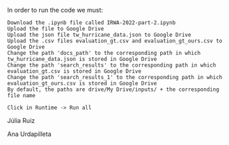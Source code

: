 In order to run the code we must:

    Download the .ipynb file called IRWA-2022-part-2.ipynb
    Upload the file to Google Drive
    Upload the json file tw_hurricane_data.json to Google Drive
    Upload the .csv files evaluation_gt.csv and evaluation_gt_ours.csv to Google Drive
    Change the path 'docs_path' to the corresponding path in which tw_hurricane_data.json is stored in Google Drive
    Change the path 'search_results' to the corresponding path in which evaluation_gt.csv is stored in Google Drive
    Change the path 'search_results_1' to the corresponding path in which evaluation_gt_ours.csv is stored in Google Drive
    By default, the paths are drive/My Drive/inputs/ + the corresponding file name
    
    Click in Runtime -> Run all

Júlia Ruiz

Ana Urdapilleta
